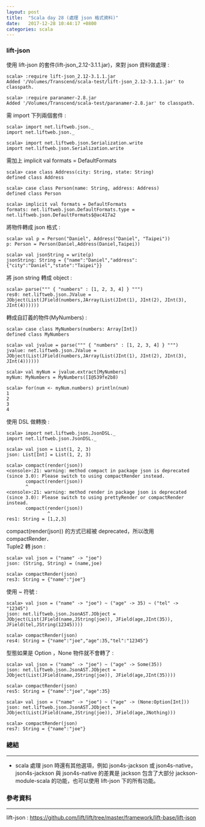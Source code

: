 ```yaml
---
layout: post
title:  "Scala day 28 (處理 json 格式資料)"
date:   2017-12-28 10:44:17 +0800
categories: scala
---
```


### lift-json
使用 lift-json 的套件(lift-json_2.12-3.1.1.jar)，來對 json 資料做處理 : 

```console
scala> :require lift-json_2.12-3.1.1.jar
Added '/Volumes/Transcend/scala-test/lift-json_2.12-3.1.1.jar' to classpath.

scala> :require paranamer-2.8.jar
Added '/Volumes/Transcend/scala-test/paranamer-2.8.jar' to classpath.
```
需 import 下列兩個套件 : 

```console
scala> import net.liftweb.json._
import net.liftweb.json._

scala> import net.liftweb.json.Serialization.write
import net.liftweb.json.Serialization.write
```
需加上 implicit val formats = DefaultFormats

```console
scala> case class Address(city: String, state: String)
defined class Address

scala> case class Person(name: String, address: Address)
defined class Person

scala> implicit val formats = DefaultFormats
formats: net.liftweb.json.DefaultFormats.type = net.liftweb.json.DefaultFormats$@ac417a2
```
將物件轉成 json 格式 : 

```console
scala> val p = Person("Daniel", Address("Daniel", "Taipei"))
p: Person = Person(Daniel,Address(Daniel,Taipei))

scala> val jsonString = write(p)
jsonString: String = {"name":"Daniel","address":{"city":"Daniel","state":"Taipei"}}

```
將 json string 轉成 object : 

```console
scala> parse(""" { "numbers" : [1, 2, 3, 4] } """)
res0: net.liftweb.json.JValue = JObject(List(JField(numbers,JArray(List(JInt(1), JInt(2), JInt(3), JInt(4))))))
```
轉成自訂義的物件(MyNumbers) : 

```console
scala> case class MyNumbers(numbers: Array[Int])
defined class MyNumbers

scala> val jvalue = parse(""" { "numbers" : [1, 2, 3, 4] } """)
jvalue: net.liftweb.json.JValue = JObject(List(JField(numbers,JArray(List(JInt(1), JInt(2), JInt(3), JInt(4))))))

scala> val myNum = jvalue.extract[MyNumbers]
myNum: MyNumbers = MyNumbers([I@539fe2b8)

scala> for(num <- myNum.numbers) println(num)
1
2
3
4

```

使用 DSL 做轉換 : 

```console
scala> import net.liftweb.json.JsonDSL._
import net.liftweb.json.JsonDSL._

scala> val json = List(1, 2, 3)
json: List[Int] = List(1, 2, 3)

scala> compact(render(json))
<console>:21: warning: method compact in package json is deprecated (since 3.0): Please switch to using compactRender instead.
       compact(render(json))
       ^
<console>:21: warning: method render in package json is deprecated (since 3.0): Please switch to using prettyRender or compactRender instead.
       compact(render(json))
               ^
res1: String = [1,2,3]
```
compact(render(json)) 的方式已經被 deprecated，所以改用 compactRender．  
Tuple2 轉 json : 

```console
scala> val json = ("name" -> "joe")
json: (String, String) = (name,joe)

scala> compactRender(json)
res3: String = {"name":"joe"}
```
使用 ~ 符號 : 

```console
scala> val json = ("name" -> "joe") ~ ("age" -> 35) ~ ("tel" -> "12345")
json: net.liftweb.json.JsonAST.JObject = JObject(List(JField(name,JString(joe)), JField(age,JInt(35)), JField(tel,JString(12345))))

scala> compactRender(json)
res4: String = {"name":"joe","age":35,"tel":"12345"}
```
型態如果是 Option ，None 物件就不會轉了 : 

```console
scala> val json = ("name" -> "joe") ~ ("age" -> Some(35))
json: net.liftweb.json.JsonAST.JObject = JObject(List(JField(name,JString(joe)), JField(age,JInt(35))))

scala> compactRender(json)
res5: String = {"name":"joe","age":35}

scala> val json = ("name" -> "joe") ~ ("age" -> (None:Option[Int]))
json: net.liftweb.json.JsonAST.JObject = JObject(List(JField(name,JString(joe)), JField(age,JNothing)))

scala> compactRender(json)
res7: String = {"name":"joe"}
```

### 總結
- - -
* scala 處理 json 時還有其他選項，例如 json4s-jackson 或 json4s-native，json4s-jackson 與 json4s-native 的差異是 jackson 包含了大部分 jackson-module-scala 的功能，也可以使用 lift-json 下的所有功能。


### 參考資料
- - -
lift-json : https://github.com/lift/lift/tree/master/framework/lift-base/lift-json



